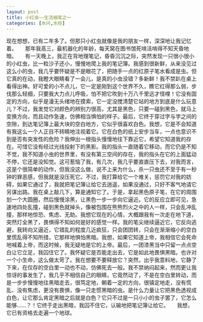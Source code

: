 ```yaml
---
layout: post
title: 小红虫——生活细笔之一
categories: [水问,水经]
---
```


现在想想，已有二年多了。但那只小红虫就像是我的朋友一样，深深地让我记忆着。
　
那年我高三，最机器化的年龄，每天窝在图书馆死啃活啃得不知天昏地暗。
　
有一天晚上，我正在背地理笔记，昏昏沉沉之际，突然发现一只很小很小的小红虫，比一粒沙子还小，慢慢地爬上我的笔记簿。我感到很新鲜，从来没见过这么小的虫，我几乎要怀疑是不是眼花了，把随手一点的红原子笔水看成是虫。但它真的在动，我瞪大眼睛看了一会儿，是真的小虫没错？多新鲜！我不禁趴在桌上看得出神。好可爱的小不点儿，它一定是刚到这个世界不久，瞧它红得那么弱，步伐那么轻细，只要我大力点儿呼吸，怕不把它吹到十万八千里远才怪哩！它没有固定的方向，似乎是漫无头绪地在摸索，它一定没搅清楚它站的地方到底是什么玩意儿？不过，我发觉它对颜色的辨别力很高，尤其是黑色，只要一碰到黑色，就马上变换方向，而且动作急速，仿佛相当惧怕的样子。最后，它终于穿过字与字之间的空隙，到达笔记簿上最大块的空白地方，它似乎很喜欢白色。我想，它是不会知道有我这么一个人正目不转睛地注视着它。它在白色的纸上安步当车，一点也意识不到是否有突发性的危险？我伸出一根指头慢慢地往下靠近它，希望它知道我的存在。可惜它没有经过光线投射下的黑影。我的指头一直随着它移动，而它仍是不知不觉，我不知道小虫的世界里，有没有第三空间的存在，我的指头在它的上面猛动不停，它还是没知觉。这可惹恼了我，有几次，我几乎要直直压下去，对我而言，这是个很简单的动作，但我没这么做，说不上来为什么，杀一只虫还不至于有一秒钟的罪恶感，但我就是没压死它。不过，我打算给它一个难关，惩罚它对我的妨碍，如果它通过了，我就把笔记簿让给它去逍遥，如果没通过，只好不客气地请它另谋出路。我在桌上敲几下，算是通知它了。于是，拿起黑色原子笔，在它的周围划一个大圆圈，然后慢慢涂黑，让黑色一步一步向它逼近。它的反应立即可见，急速地四处乱撞，碰到黑色就掉头，像被包围在熊熊烈火之中的人一样，只会乱冲乱撞，那样地惊恐、焦虑、无助。我想它现在的心情，大概跟我有一次走在地下道，突然灯全黑了，畏惧得不知如何是好的感觉一样。我的笔尖继续逼近它，它反向逃避，我转向又逼近，它错乱的程度几近疯狂，只会团团转，只会在渐渐缩小的空白里慌乱得不知所措，它那样地惧怕黑暗。我想，如果它知道上帝，我相信它会死命地喊着上帝，而这时候，我无疑地是它的上帝。最后，一团漆黑当中只留一点点空白让它立足，我囚住它了。我怀疑它是否能走出去，它是如此地畏惧黑暗。也许对一个小生命，这么做太苛了。我在想要不要释放它？突然，出乎我意料地，它静了下来，在仅存的空白里一动也不动，仿佛死去一般。我不禁纳闷起来，然而更让我惊讶的事发生了，我几乎不相信自己的眼睛，它竟然动了，不是在空白里转动，而是一步步慢慢地往黑暗走去，很笃定地，朝着一定的方向，很镇定地走，没有慌乱、没有焦虑，更没有畏惧，像一只走惯黑暗的虫。是什么力量让它把黑色透视成白色，让它那么肯定黑暗之后就是白色？它只不过是一只小小的虫子罢了，它怎么能够……？！它终于走出黑暗，我囚不住它，认输地把笔记簿让给它。
　
我想，它已有资格去走遍一个地球。
